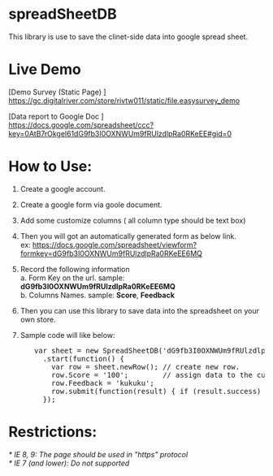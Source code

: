 spreadSheetDB
=============
This library is use to save the clinet-side data into google spread sheet.



Live Demo
=============
[Demo Survey (Static Page) ]<br/>
https://gc.digitalriver.com/store/rivtw011/static/file.easysurvey_demo


[Data report to Google Doc ]<br/>
https://docs.google.com/spreadsheet/ccc?key=0AtB7rOkgel61dG9fb3I0OXNWUm9fRUlzdlpRa0RKeEE#gid=0



How to Use:
=============
  1. Create a google account.
  2. Create a google form via goole document.
  3. Add some customize columns ( all column type should be text box)

  4. Then you will got an automatically generated form as below link.      
      ex: https://docs.google.com/spreadsheet/viewform?formkey=dG9fb3I0OXNWUm9fRUlzdlpRa0RKeEE6MQ

  5. Record the following information<br/>
      a. Form Key on the url. sample: <strong>dG9fb3I0OXNWUm9fRUlzdlpRa0RKeEE6MQ</strong><br/>
      b. Columns Names. sample: <strong>Score</strong>, <strong>Feedback</strong>

  6. Then you can use this library to save data into the spreadsheet on your own store.
  7. Sample code will like below:      
<pre>
      var sheet = new SpreadSheetDB('dG9fb3I0OXNWUm9fRUlzdlpRa0RKeEE6MQ') // initial the object with form key.
        .start(function() { 
          var row = sheet.newRow(); // create new row.
          row.Score = '100';        // assign data to the customize column.
          row.Feedback = 'kukuku';
          row.submit(function(result) { if (result.success) { alert('Saved!!'); }} ); // save the data.
        });
</pre>



Restrictions:
=============
  <em>* IE 8, 9: The page should be used in "https" protocol</em><br/>
  <em>* IE 7 (and lower): Do not supported</em>
  
